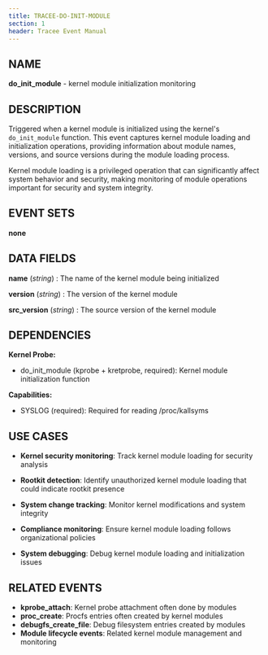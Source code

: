 ```yaml
---
title: TRACEE-DO-INIT-MODULE
section: 1
header: Tracee Event Manual
---
```


## NAME

**do_init_module** - kernel module initialization monitoring

## DESCRIPTION

Triggered when a kernel module is initialized using the kernel's `do_init_module` function. This event captures kernel module loading and initialization operations, providing information about module names, versions, and source versions during the module loading process.

Kernel module loading is a privileged operation that can significantly affect system behavior and security, making monitoring of module operations important for security and system integrity.

## EVENT SETS

**none**

## DATA FIELDS

**name** (*string*)
: The name of the kernel module being initialized

**version** (*string*)
: The version of the kernel module

**src_version** (*string*)
: The source version of the kernel module

## DEPENDENCIES

**Kernel Probe:**

- do_init_module (kprobe + kretprobe, required): Kernel module initialization function

**Capabilities:**

- SYSLOG (required): Required for reading /proc/kallsyms

## USE CASES

- **Kernel security monitoring**: Track kernel module loading for security analysis

- **Rootkit detection**: Identify unauthorized kernel module loading that could indicate rootkit presence

- **System change tracking**: Monitor kernel modifications and system integrity

- **Compliance monitoring**: Ensure kernel module loading follows organizational policies

- **System debugging**: Debug kernel module loading and initialization issues

## RELATED EVENTS

- **kprobe_attach**: Kernel probe attachment often done by modules
- **proc_create**: Procfs entries often created by kernel modules
- **debugfs_create_file**: Debug filesystem entries created by modules
- **Module lifecycle events**: Related kernel module management and monitoring
